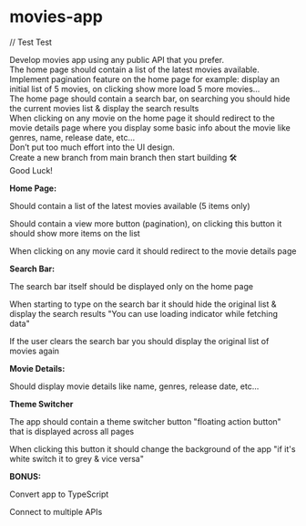 # movies-app

// Test Test

Develop movies app using any public API that you prefer.
<br>
The home page should contain a list of the latest movies available.
<br>
Implement pagination feature on the home page for example: display an initial list of 5 movies, on clicking show more load 5 more movies…
<br>
The home page should contain a search bar, on searching you should hide the current movies list & display the search results
<br>
When clicking on any movie on the home page it should redirect to the movie details page where you display some basic info about the movie like genres, name, release date, etc…
<br>
Don’t put too much effort into the UI design.
<br>
Create a new branch from main branch then start building 🛠
<br>
Good Luck!

**Home Page:**

Should contain a list of the latest movies available (5 items only)

Should contain a view more button (pagination), on clicking this button it should show more items on the list

When clicking on any movie card it should redirect to the movie details page

**Search Bar:**

The search bar itself should be displayed only on the home page

When starting to type on the search bar it should hide the original list & display the search results "You can use loading indicator while fetching data"

If the user clears the search bar you should display the original list of movies again

**Movie Details:**

Should display movie details like name, genres, release date, etc...

**Theme Switcher**

The app should contain a theme switcher button "floating action button" that is displayed across all pages

When clicking this button it should change the background of the app "if it's white switch it to grey & vice versa"

**BONUS:**

Convert app to TypeScript

Connect to multiple APIs
